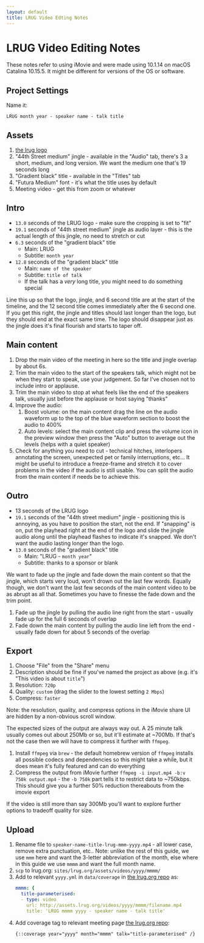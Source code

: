 ```yaml
---
layout: default
title: LRUG Video Edting Notes
---
```


# LRUG Video Editing Notes

These notes refer to using iMovie and were made using 10.1.14 on macOS Catalina 10.15.5.  It might be different for versions of the OS or software.

## Project Settings

Name it:

```
LRUG month year - speaker name - talk title
```

## Assets

 1. [the lrug logo](http://assets.lrug.org/images/elrug_medium.jpg)
 2. "44th Street medium" jingle - available in the "Audio" tab, there's 3 a short, medium, and long version.  We want the medium one that's 19 seconds long
 3. "Gradient black" title - available in the "Titles" tab
 4. "Futura Medium" font - it's what the title uses by default
 5. Meeting video - get this from zoom or whatever

## Intro

 * `13.0` seconds of the LRUG logo - make sure the cropping is set to "fit"
 * `19.1` seconds of "44th street medium" jingle as audio layer - this is the actual length of this jingle, no need to stretch or cut
 * `6.3` seconds of the "gradient black" title
   * Main: LRUG
   * Subtitle: `month year`
 * `12.8` seconds of the "gradient black" title
   * Main: `name of the speaker`
   * Subtitle: `title of talk`
   * If the talk has a _very_ long title, you might need to do something special

Line this up so that the logo, jingle, and 6 second title are at the start of the timeline, and the 12 second title comes immediately after the 6 second one.  If you get this right, the jingle and titles should last longer than the logo, but they should end at the exact same time.  The logo should disappear just as the jingle does it's final flourish and starts to taper off.

## Main content

 1. Drop the main video of the meeting in here so the title and jingle overlap by about 6s.
 2. Trim the main video to the start of the speakers talk, which might not be when they start to speak, use your judgement.  So far I've chosen not to include intro or applause.
 3. Trim the main video to stop at what feels like the end of the speakers talk, usually just before the applause or host saying "thanks"
 4. Improve the audio:
    1. Boost volume: on the main content drag the line on the audio waveform up to the top of the blue waveform section to boost the audio to 400%
    2. Auto levels: select the main content clip and press the volume icon in the preview window then press the "Auto" button to average out the levels (helps with a quiet speaker)
 5. Check for anything you need to cut - technical hitches, interlopers annotating the screen, unexpected pet or family interruptions, etc...  It might be useful to introduce a freeze-frame and stretch it to cover problems in the video if the audio is still usable.  You can split the audio from the main content if needs be to achieve this.

## Outro

 * 13 seconds of the LRUG logo
 * `19.1` seconds of the "44th street medium" jingle - positioning this is annoying, as you have to position the start, not the end.  If "snapping" is on, put the playhead right at the end of the logo and slide the jingle audio along until the playhead flashes to indicate it's snapped.  We don't want the audio lasting longer than the logo.
 * `13.0` seconds of the "gradient black" title
   * Main: "LRUG - `month year`"
   * Subtitle: thanks to a sponsor or blank

We want to fade up the jingle and fade down the main content so that the jingle, which starts very loud, won't drown out the last few words.  Equally though, we don't want the last few seconds of the main content video to be as abrupt as all that.  Sometimes you have to finesse the fade down and the trim point.

 1. Fade up the jingle by pulling the audio line right from the start - usually fade up for the full 6 seconds of overlap
 2. Fade down the main content by pulling the audio line left from the end - usually fade down for about 5 seconds of the overlap

## Export

 1. Choose "File" from the "Share" menu
 2. Description should be fine if you've named the project as above (e.g. it's "This video is about `title`")
 3. Resolution: `720p`
 4. Quality: `custom` (drag the slider to the lowest setting `2 Mbps`)
 5. Compress: `faster`
 
Note: the resolution, quality, and compress options in the iMovie share UI are hidden by a non-obvious scroll window.

The expected sizes of the output are always way out.  A 25 minute talk usually comes out about 250Mb or so, but it'll estimate at ~700Mb.  If that's not the case then we will have to compress it further with `ffmpeg`.

 1. Install `ffmpeg` via `brew` - the default homebrew version of `ffmpeg` installs all possible codecs and dependencies so this might take a while, but it does mean it's fully featured and can do everything
 2. Compress the output from iMovie further `ffmpeg -i input.mp4 -b:v 750k output.mp4` - the `-b 750k` part tells it to restrict data to ~750kbps.  This should give you a further 50% reduction thereabouts from the imovie export
 
 If the video is still more than say 300Mb you'll want to explore further options to tradeoff quality for size.

## Upload

 1. Rename file to `speaker-name-title-lrug-mmm-yyyy.mp4` - all lower case, remove extra punctuation, etc..  Note: unlike the rest of this guide, we use `mmm` here and want the 3-letter abbreviation of the month, else where in this guide we use `mmmm` and want the full month name.
 2. `scp` to lrug.org: `sites/lrug.org/assets/videos/yyyy/mmmm/`
 3. Add to relevant `yyyy.yml` in `data/coverage` in [the lrug.org repo](https://github.com/lrug/lrug.org) as:
    ```yaml
    mmmm: {
      title-parameterised:
      - type: video
        url: http://assets.lrug.org/videos/yyyy/mmmm/filename.mp4
        title: 'LRUG mmmm yyyy - speaker name - talk title'
    ```
 4. Add coverage tag to relevant meeting page [the lrug.org repo](https://github.com/lrug/lrug.org):
    ```
    {::coverage year="yyyy" month="mmmm" talk="title-parameterised" /}
    ```
